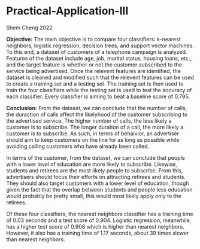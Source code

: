 # Practical-Application-III
Shem Cheng
2022

**Objective:** The main objective is to compare four classifiers: k-nearest neighbors, logistic regression, decision trees, and support vector machines. To this end, a dataset of customers of a telephone campaign is analyzed. Features of the dataset include age, job, marital status, housing loans, etc., and the target feature is whether or not the customer subscribed to the service being advertised.
Once the relevent features are identified, the dataset is cleaned and modified such that the relevent features can be used to create a training set and a testing set. The training set is then used to train the four classifiers while the testing set is used to test the accuracy of each classifier. Every classifier is aiming to beat a baseline score of 0.795.

**Conclusion:** From the dataset, we can conclude that the number of calls, the duraction of calls affect the likelyhood of the customer subscribing to the advertised service. The higher number of calls, the less likely a customer is to subscribe. The longer duration of a call, the more likely a customer is to subscribe. As such, in terms of behaivior, an advertiser should aim to keep customers on the line for as long as possible while avoiding calling customers who have already been called.

In terms of the customer, from the dataset, we can conclude that people with a lower level of education are more likely to subscribe. Likewise, students and retirees are the most likely people to subscribe. From this, advertisers should focus their efforts on attracting retirees and students. They should also target customers with a lower level of education, though given the fact that the overlap between students and people less education would probably be pretty small, this would most likely apply only to the retirees.

Of these four classifiers, the nearest neighbors classifier has a training time of 0.03 seconds and a test score of 0.904. Logistic regression, meanwhile, has a higher test score of 0.908 which is higher than nearest neighbors. However, it also has a training time of 1.17 seconds, about 39 times slower than nearest neighbors.
